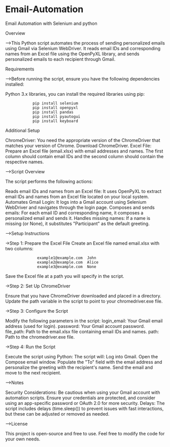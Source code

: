 # Email-Automation
Email Automation with Selenium and python

Overview

-->This Python script automates the process of sending personalized emails using Gmail via Selenium WebDriver. It reads email IDs and corresponding names from an Excel file using the OpenPyXL library, and sends personalized emails to each recipient through Gmail.

Requirements

-->Before running the script, ensure you have the following dependencies installed:

Python 3.x libraries, you can install the required libraries using pip:
	
                pip install selenium 
                pip install openpyxl 
                pip install pandas 
                pip install pyautogui 
                pip install keyboard
                
  Additional Setup

   ChromeDriver: You need the appropriate version of the ChromeDriver that matches your version of Chrome. Download ChromeDriver.
   Excel File: Prepare an Excel file (email.xlsx) with email addresses and names. The first column should contain email IDs and the second column should contain the respective names.

-->Script Overview

The script performs the following actions:

Reads email IDs and names from an Excel file: It uses OpenPyXL to extract email IDs and names from an Excel file located on your local system.
Automates Gmail Login: It logs into a Gmail account using Selenium WebDriver and navigates through the login page.
Composes and sends emails: For each email ID and corresponding name, it composes a personalized email and sends it.
Handles missing names: If a name is missing (or None), it substitutes "Participant" as the default greeting.

-->Setup Instructions

->Step 1: Prepare the Excel File
          Create an Excel file named email.xlsx with two columns:
                
                  example1@example.com	John
                  example2@example.com	Alice
                  example3@example.com	None
                  
Save the Excel file at a path you will specify in the script.
	  
->Step 2: Set Up ChromeDriver
    
  Ensure that you have ChromeDriver downloaded and placed in a directory. Update the path variable in the script to point to your chromedriver.exe file.
	  
->Step 3: Configure the Script
    
   Modify the following parameters in the script:
         login_email: Your Gmail email address (used for login).
         password: Your Gmail account password.
         file_path: Path to the email.xlsx file containing email IDs and names.
         path: Path to the chromedriver.exe file.
		
->Step 4: Run the Script
    
Execute the script using Python:
                The script will:
                      Log into Gmail.
                      Open the Compose email window.
                      Populate the "To" field with the email address and personalize the greeting with the recipient's name.
                      Send the email and move to the next recipient.
		      

-->Notes

   Security Considerations: Be cautious when using your Gmail account with automation scripts. Ensure your credentials are protected, and consider using an app-specific password or OAuth 2.0 for more security.       Delays: The script includes delays (time.sleep()) to prevent issues with fast interactions, but these can be adjusted or removed as needed.

-->License

   This project is open-source and free to use. Feel free to modify the code for your own needs.


